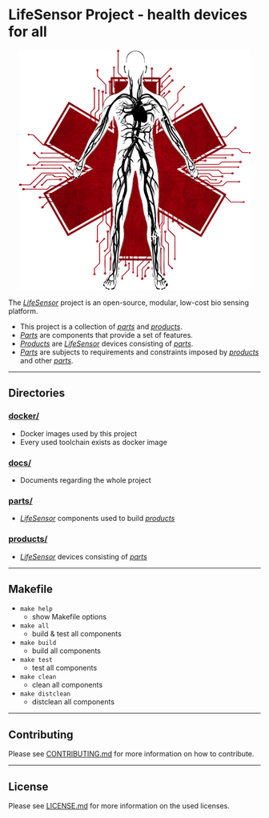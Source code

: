 # LifeSensor Project - health devices for all

<div style="text-align: center"><img src=./docs/lifesensor_logo.png></div>

The [*LifeSensor*](https://lifesensor.org) project is an open-source, modular, low-cost bio sensing platform.

- This project is a collection of [*parts*](./parts/) and [*products*](./products/).
- [*Parts*](./parts/) are components that provide a set of features.
- [*Products*](./products/) are [*LifeSensor*](https://lifesensor.org) devices consisting of [*parts*](./parts/).
- [*Parts*](./parts/) are subjects to requirements and constraints imposed by [*products*](./products/) and other [*parts*](./parts/).

---
## Directories

### [docker/](./docker/)
- Docker images used by this project
- Every used toolchain exists as docker image

### [docs/](./docs/)
- Documents regarding the whole project

### [parts/](./parts/)
- [*LifeSensor*](https://lifesensor.org) components used to build [*products*](./products/)

### [products/](./products/)
- [*LifeSensor*](https://lifesensor.org) devices consisting of [*parts*](./parts/)

---
## Makefile
<!-- LIST OF MAKEFILE TARGETS -->
- `make help`
  - show Makefile options
- `make all`
  - build & test all components
- `make build`
  - build all components
- `make test`
  - test all components
- `make clean`
  - clean all components
- `make distclean`
  - distclean all components

---
## Contributing
Please see
[CONTRIBUTING.md](./CONTRIBUTING.md)
for more information on how to contribute.

---
## License
Please see
[LICENSE.md](./LICENSE.md)
for more information on the used licenses.